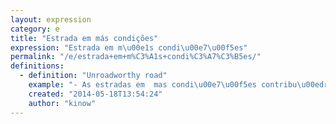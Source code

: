 ```yaml
---
layout: expression
category: e
title: "Estrada em más condições"
expression: "Estrada em m\u00e1s condi\u00e7\u00f5es"
permalink: "/e/estrada+em+m%C3%A1s+condi%C3%A7%C3%B5es/"
definitions:
  - definition: "Unroadworthy road"
    example: "- As estradas em  mas condi\u00e7\u00f5es contribu\u00edram para acidentes neste feriado"
    created: "2014-05-18T13:54:24"
    author: "kinow"
---
```

